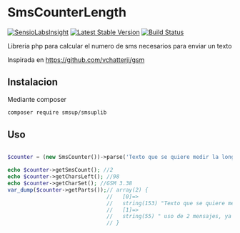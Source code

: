 SmsCounterLength
================

[![SensioLabsInsight](https://insight.sensiolabs.com/projects/8775ec02-53ad-414c-9dd7-e1af1bfbbff1/mini.png)](https://insight.sensiolabs.com/projects/8775ec02-53ad-414c-9dd7-e1af1bfbbff1)
[![Latest Stable Version](https://poser.pugx.org/ale-blanco/sms-counter-length/v/stable)](https://packagist.org/packages/ale-blanco/sms-counter-length)
[![Build Status](https://travis-ci.org/ale-blanco/SmsCounterLength.svg?branch=master)](https://travis-ci.org/ale-blanco/SmsCounterLength)

Libreria php para calcular el numero de sms necesarios para enviar un texto

Inspirada en https://github.com/vchatterji/gsm

Instalacion
-----------

Mediante composer

``` bash
composer require smsup/smsuplib
```

Uso
---

``` php

$counter = (new SmsCounter())->parse('Texto que se quiere medir la longuitud, para ver cuantos sms hacen falta para poder enviarlo. En este caso en un sms larga que se debe enviar mediante el uso de 2 mensajes, ya que tiene mas de 160 caracteres.');

echo $counter->getSmsCount(); //2
echo $counter->getCharsLeft(); //98
echo $counter->getCharSet(); //GSM 3.38
var_dump($counter->getParts());// array(2) {
							   //   [0]=>
							   //   string(153) "Texto que se quiere medir la longuitud, para ver cuantos sms hacen falta para poder enviarlo. En este caso en un sms larga que se debe enviar mediante el"
							   //   [1]=>
							   //   string(55) " uso de 2 mensajes, ya que tiene mas de 160 caracteres."
							   // }
							   
```